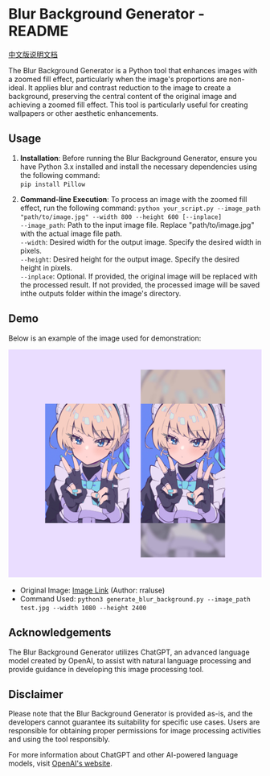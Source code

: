# Blur Background Generator - README

[中文版说明文档](README_CN.md)

The Blur Background Generator is a Python tool that enhances images with a zoomed fill effect, particularly when the image's proportions are non-ideal. It applies blur and contrast reduction to the image to create a background, preserving the central content of the original image and achieving a zoomed fill effect. This tool is particularly useful for creating wallpapers or other aesthetic enhancements.

## Usage

1. **Installation**: Before running the Blur Background Generator, ensure you have Python 3.x installed and install the necessary dependencies using the following command:  
`pip install Pillow`

2. **Command-line Execution**: To process an image with the zoomed fill effect, run the following command:
`python your_script.py --image_path "path/to/image.jpg" --width 800 --height 600 [--inplace]`    
`--image_path`: Path to the input image file. Replace "path/to/image.jpg" with the actual image file path.  
`--width`: Desired width for the output image. Specify the desired width in pixels.  
`--height`: Desired height for the output image. Specify the desired height in pixels.  
`--inplace`: Optional. If provided, the original image will be replaced with the processed result. If not provided, the processed image will be saved inthe outputs folder within the image's directory.  

## Demo

Below is an example of the image used for demonstration:

![](/asset/demo.png)

- Original Image: [Image Link](https://www.pixiv.net/artworks/106033605) (Author: rraluse)
- Command Used:
`python3 generate_blur_background.py --image_path test.jpg --width 1080 --height 2400`

## Acknowledgements

The Blur Background Generator utilizes ChatGPT, an advanced language model created by OpenAI, to assist with natural language processing and provide guidance in developing this image processing tool.

## Disclaimer

Please note that the Blur Background Generator is provided as-is, and the developers cannot guarantee its suitability for specific use cases. Users are responsible for obtaining proper permissions for image processing activities and using the tool responsibly.

For more information about ChatGPT and other AI-powered language models, visit [OpenAI's website](https://openai.com/).
